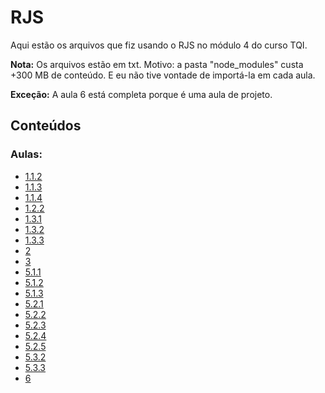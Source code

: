 # RJS
Aqui estão os arquivos que fiz usando o RJS no módulo 4 do curso TQI.

**Nota:**
Os arquivos estão em txt. Motivo: a pasta "node_modules" custa +300 MB de conteúdo. E eu não tive vontade de importá-la em cada aula.

**Exceção:** A aula 6 está completa porque é uma aula de projeto.

## Conteúdos
### Aulas:
- [1.1.2](https://github.com/KariDriff/RJS/tree/main/1.1.2)
- [1.1.3](https://github.com/KariDriff/RJS/tree/main/1.1.3)
- [1.1.4](https://github.com/KariDriff/RJS/tree/main/1.1.4)
- [1.2.2](https://github.com/KariDriff/RJS/tree/main/1.2.2)
- [1.3.1](https://github.com/KariDriff/RJS/tree/main/1.3.1)
- [1.3.2](https://github.com/KariDriff/RJS/tree/main/1.3.2)
- [1.3.3](https://github.com/KariDriff/RJS/tree/main/1.3.3)
- [2](https://github.com/KariDriff/RJS/tree/main/2)
- [3](https://github.com/KariDriff/RJS/tree/main/3)
- [5.1.1](https://github.com/KariDriff/RJS/tree/main/5.1.1)
- [5.1.2](https://github.com/KariDriff/RJS/tree/main/5.1.2)
- [5.1.3](https://github.com/KariDriff/RJS/tree/main/5.1.3)
- [5.2.1](https://github.com/KariDriff/RJS/tree/main/5.2.1)
- [5.2.2](https://github.com/KariDriff/RJS/tree/main/5.2.2)
- [5.2.3](https://github.com/KariDriff/RJS/tree/main/5.2.3)
- [5.2.4](https://github.com/KariDriff/RJS/tree/main/5.2.4)
- [5.2.5](https://github.com/KariDriff/RJS/tree/main/5.2.5)
- [5.3.2](https://github.com/KariDriff/RJS/tree/main/5.3.2)
- [5.3.3](https://github.com/KariDriff/RJS/tree/main/5.3.3)
- [6](https://github.com/KariDriff/RJS/tree/main/6)